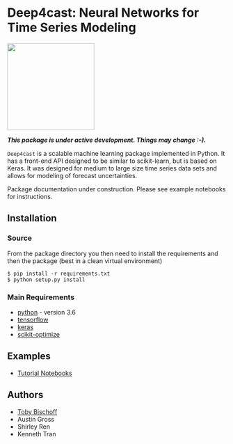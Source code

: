 # Deep4cast: Neural Networks for Time Series Modeling

<img src="https://raw.githubusercontent.com/MSRDL/Deep4Cast/master/doc/images/cover.png" height=200>

***This package is under active development. Things may change :-).***

```Deep4cast``` is a scalable machine learning package implemented in Python. It has a front-end API designed to be similar to scikit-learn, but is based on Keras. It was designed for medium to large size time series data sets and allows for modeling of forecast uncertainties.

Package documentation under construction. Please see example notebooks for instructions.

## Installation
### Source
From the package directory you then need to install the requirements and then the package (best in a clean virtual environment)
```
$ pip install -r requirements.txt
$ python setup.py install
```

### Main Requirements
- [python](http://python.org) - version 3.6
- [tensorflow](https://www.tensorflow.org/)
- [keras](https://keras.io/)
- [scikit-optimize](https://github.com/scikit-optimize/scikit-optimize)

## Examples
- [Tutorial Notebooks](https://github.com/MSRDL/Deep4Cast/blob/master/examples)

## Authors
- [Toby Bischoff](http://github.com/bischtob)
- Austin Gross
- Shirley Ren
- Kenneth Tran

